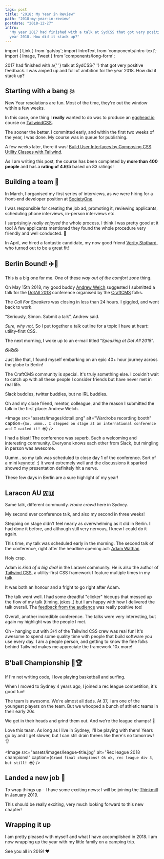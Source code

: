 ```yaml
---
tags: post
title: "2018: My Year in Review"
path: "2018-my-year-in-review"
postdate: "2018-12-27"
intro:
  "My year 2017 had finished with a talk at SydCSS that got very positive feedback. I was amped up and full of ambition for the
  year 2018. How did it stack up?"
---
```


import { Link } from 'gatsby';
import IntroText from 'components/intro-text';
import { Image, Tweet } from 'components/long-form';

<IntroText>
  2017 had finished with a{' '}
  <Link to="/talks/sydcss-utility-first-css-all-the-rage">talk at SydCSS</Link>{' '}
  that got very positive feedback. I was amped up and full of ambition for the
  year 2018. How did it stack up?
</IntroText>

## Starting with a bang 💥

New Year resolutions are fun. Most of the time, they're out the window within a few weeks.

In this case, one thing I **really** wanted to do was to produce an [egghead.io](https://egghead.io) course on [TailwindCSS](https://tailwindcss.com).

The sooner the better. I committed early, and within the first two weeks of the year, I was done. My course was in queue for publishing.

A few weeks later, there it was! [Build User Interfaces by Composing CSS Utility Classes with Tailwind](https://egghead.io/courses/build-user-interfaces-by-composing-css-utility-classes-with-tailwind).

As I am writing this post, the course has been completed by **more than 400 people** and has a **rating of 4.6/5** based on 83 ratings!

## Building a team 💪

In March, I organised my first series of interviews, as we were hiring for a front-end developer position at [SocietyOne](https://societyone.com.au)

I was responsible for creating the job ad, promoting it, reviewing applicants, scheduling phone interviews, in-person interviews etc.

I surprisingly _really enjoyed_ the whole process. I think I was pretty good at it too! A few applicants mentioned they found the whole procedure very friendly and well conducted. 🤗

In April, we hired a fantastic candidate, my now good friend [Verity Stothard](https://twitter.com/VerityStothard), who turned out to be a great fit!

## Berlin Bound! ✈️🍻

This is a big one for me. One of these _way out of the comfort zone_ thing.

On May 15th 2018, my good buddy [Andrew Welch](https://twitter.com/nystudio107) suggested I submitted a talk for the [DotAll 2018](https://dotall.com/2018) conference organised by the [CraftCMS](https://craftcms.com) folks.

The _Call For Speakers_ was closing in less than 24 hours. I giggled, and went back to work.

“Seriously, Simon. Submit a talk”, Andrew said.

_Sure, why not_. So I put together a talk outline for a topic I have at heart: utility-first CSS.

The next morning, I woke up to an e-mail titled “_Speaking at Dot All 2018_”.

😱😱😱

Just like that, I found myself embarking on an epic 40+ hour journey across the globe to Berlin!

The CraftCMS community is special. It's truly something else. I couldn't wait to catch up with all these people I consider friends but have never met in real life.

Slack buddies, twitter buddies, but no IRL buddies.

Oh and my close friend, mentor, colleague, and the reason I submitted the talk in the first place: Andrew Welch.

<Image
src="assets/images/dotall.png"
alt="Wardrobe recording booth"
caption={`So, ummm.. I stepped on stage at an international conference and I nailed it! 😎`}
/>

I had a blast! The conference was superb. Such a welcoming and interesting community. Everyone knows each other from Slack, but mingling in person was awesome.

Uumm.. so <Link to="/talks/real-life-journey-utility-first-css">my talk</Link> was scheduled
to close day 1 of the conference. Sort of a mini keynote! :) It went extremely well
and the discussions it sparked showed my presentation definitely hit a nerve.

These few days in Berlin are a sure highlight of my year!

## Laracon AU 🇦🇺

Same talk, different community. _Home crowd_ here in Sydney.

My second ever conference talk, and also my second in three weeks!

Stepping on stage didn't feel nearly as overwhelming as it did in Berlin. I had done it before, and although still very nervous, I knew I could do it again.

This time, my talk was scheduled early in the morning. The second talk of the conference, right after the headline opening act: [Adam Wathan](https://twitter.com/adamwathan).

Holy crap.

Adam is _kind of a big deal_ in the Laravel community. He is also the author of [Tailwind CSS](https://tailwindcss.com), a utility-first CSS framework I feature multiple times in my talk.

It was both an honour and a fright to go right after Adam.

The talk went well. I had some dreadful "clicker" hiccups that messed up the flow of my talk (timing, jokes..) but I am happy with how I delivered the talk overall. The [feedback from the audience](https://thermostat.io/p/1222e409/ce7aec33e98dbce4) was really positive too!

Overall, another incredible conference. The talks were very interesting, but again my highlight was the people I met.

Oh - hanging out with 3/4 of the Tailwind CSS crew was real fun! It's awesome to spend some quality time with people that build software you use every day. I am a people person, and getting to know the fine folks behind Tailwind makes me appreciate the framework 10x more!

## B'ball Championship 🏀🏆

If I'm not writing code, I love playing basketball and surfing.

When I moved to Sydney 4 years ago, I joined a rec league competition, it's good fun!

The team is awesome. We're almost all dads. At 37, I am one of the youngest players on the team. But we whooped a bunch of athletic teams in their early 20s.

We get in their heads and grind them out. And we're the league champs! 💪

Love this team. As long as I live in Sydney, I'll be playing with them! Years go by and I get slower, but I can still drain threes like there's no tomorrow! 👌

<Image
src="assets/images/league-title.jpg"
alt="Rec league 2018 champions!"
caption={`Grand final champions! Ok ok, rec league div 3, but still! 😎`}
/>

## Landed a new job 🙌

To wrap things up - I have some exciting news: I will be joining the [Thinkmill](https://thinkmill.com.au) in January 2019.

This should be really exciting, very much looking forward to this new chapter!

## Wrapping it up

I am pretty pleased with myself and what I have accomplished in 2018. I am now wrapping up the year with my little family on a camping trip.

See you all in 2019! ❤️
